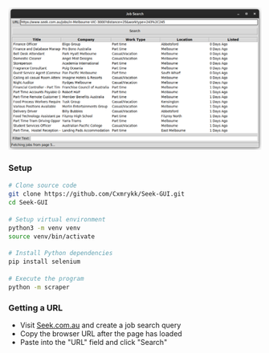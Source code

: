 <div align="center">
    <img src="assets/window.png">
</div>

### Setup
```sh
# Clone source code
git clone https://github.com/Cxmrykk/Seek-GUI.git
cd Seek-GUI

# Setup virtual environment
python3 -m venv venv
source venv/bin/activate

# Install Python dependencies
pip install selenium

# Execute the program
python -m scraper
```

### Getting a URL
- Visit [Seek.com.au](https://seek.com.au/) and create a job search query
- Copy the browser URL after the page has loaded
- Paste into the "URL" field and click "Search"
